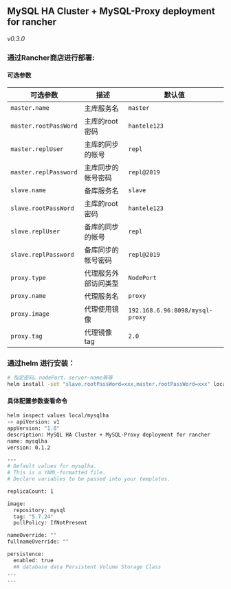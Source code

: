 ## MySQL HA Cluster + MySQL-Proxy deployment for rancher


_v0.3.0_

### 通过Rancher商店进行部署:
#### 可选参数


| 可选参数                            |      描述                         |  默认值                                              |
| ---------------------------------- | -------------------------------------------------------------------------------------------------------------------------- | -------------------------------------------------- |
| `master.name`                                 | 主库服务名                                    |                      `master` |
| `master.rootPassWord`              | 主库的root密码                                                                                                                | `hantele123`                                     |
| `master.replUser` | 主库的同步的帐号 | `repl` |
| `master.replPassword` | 主库同步的帐号密码 | `repl@2019` |
| `slave.name` | 备库服务名 | `slave` |
| `slave.rootPassWord` | 主库的root密码 | `hantele123` |
| `slave.replUser` | 备库的同步的帐号 | `repl` |
| `slave.replPassword` | 备库同步的帐号密码 | `repl@2019` |
| `proxy.type` | 代理服务外部访问类型 | `NodePort` |
| `proxy.name` | 代理服务名 | `proxy` |
| `proxy.image` | 代理使用镜像 | `192.168.6.96:8098/mysql-proxy` |
| `proxy.tag` | 代理镜像tag | `2.0` |



### 通过helm 进行安装：


```bash
# 指定密码、nodePort、server—name等等
helm install -set "slave.rootPassWord=xxx,master.rootPassWord=xxx" local/mysqlha --name mytest

```
#### 具体配置参数查看命令
```bash
helm inspect values local/mysqlha
-> apiVersion: v1
appVersion: "1.0"
description: MySQL HA Cluster + MySQL-Proxy deployment for rancher
name: mysqlha
version: 0.1.2

---
# Default values for mysqlha.
# This is a YAML-formatted file.
# Declare variables to be passed into your templates.

replicaCount: 1

image:
  repository: mysql
  tag: "5.7.24"
  pullPolicy: IfNotPresent

nameOverride: ""
fullnameOverride: ""

persistence:
  enabled: true
  ## database data Persistent Volume Storage Class
...
...

```
